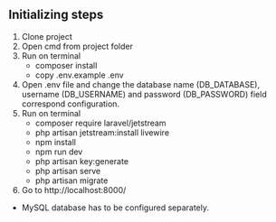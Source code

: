 ## Initializing steps

1. Clone project
2. Open cmd from project folder
3. Run on terminal
	* composer install
	* copy .env.example .env
4. Open .env file and change the database name (DB_DATABASE), username (DB_USERNAME) and password (DB_PASSWORD) field correspond configuration.
5. Run on terminal
	* composer require laravel/jetstream
	* php artisan jetstream:install livewire
	* npm install
	* npm run dev
	* php artisan key:generate
	* php artisan serve
	* php artisan migrate
6. Go to http://localhost:8000/

* MySQL database has to be configured separately.

